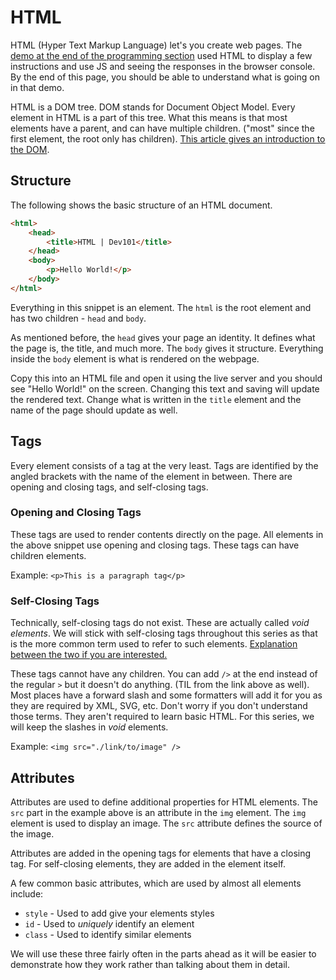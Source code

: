 # HTML

HTML (Hyper Text Markup Language) let's you create web pages. The [demo at the end of the programming section](../1-programming/demo/) used HTML to display a few instructions and use JS and seeing the responses in the browser console. By the end of this page, you should be able to understand what is going on in that demo.

HTML is a DOM tree. DOM stands for Document Object Model. Every element in HTML is a part of this tree. What this means is that most elements have a parent, and can have multiple children. ("most" since the first element, the root only has children). [This article gives an introduction to the DOM](https://medium.com/@josephchavez_33756/the-dom-tree-no-its-not-an-actual-tree-566cff758672).

## Structure

The following shows the basic structure of an HTML document.

```html
<html>
    <head>
        <title>HTML | Dev101</title>
    </head>
    <body>
        <p>Hello World!</p>
    </body>
</html>
```

Everything in this snippet is an element. The `html` is the root element and has two children - `head` and `body`. 

As mentioned before, the `head` gives your page an identity. It defines what the page is, the title, and much more. The `body` gives it structure. Everything inside the `body` element is what is rendered on the webpage. 

Copy this into an HTML file and open it using the live server and you should see "Hello World!" on the screen. Changing this text and saving will update the rendered text. Change what is written in the `title` element and the name of the page should update as well.

## Tags

Every element consists of a tag at the very least. Tags are identified by the angled brackets with the name of the element in between. There are opening and closing tags, and self-closing tags.

### Opening and Closing Tags

These tags are used to render contents directly on the page. All elements in the above snippet use opening and closing tags. These tags can have children elements. 

Example: `<p>This is a paragraph tag</p>`

### Self-Closing Tags

Technically, self-closing tags do not exist. These are actually called *void elements*. We will stick with self-closing tags throughout this series as that is the more common term used to refer to such elements. [Explanation between the two if you are interested.](https://developer.mozilla.org/en-US/docs/Glossary/Void_element#self-closing_tags) 

These tags cannot have any children. You can add `/>` at the end instead of the regular `>` but it doesn't do anything. (TIL from the link above as well). Most places have a forward slash and some formatters will add it for you as they are required by XML, SVG, etc. Don't worry if you don't understand those terms. They aren't required to learn basic HTML. For this series, we will keep the slashes in *void* elements.

Example: `<img src="./link/to/image" />`

## Attributes

Attributes are used to define additional properties for HTML elements. The `src` part in the example above is an attribute in the `img` element. The `img` element is used to display an image. The `src` attribute defines the source of the image.

Attributes are added in the opening tags for elements that have a closing tag. For self-closing elements, they are added in the element itself.

A few common basic attributes, which are used by almost all elements include:

- `style` - Used to add give your elements styles
- `id` - Used to *uniquely* identify an element
- `class` - Used to identify similar elements

We will use these three fairly often in the parts ahead as it will be easier to demonstrate how they work rather than talking about them in detail.